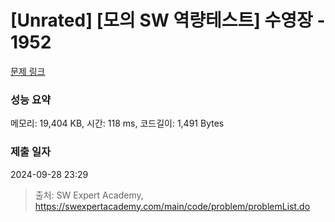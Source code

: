 # [Unrated] [모의 SW 역량테스트] 수영장 - 1952 

[문제 링크](https://swexpertacademy.com/main/code/problem/problemDetail.do?contestProbId=AV5PpFQaAQMDFAUq) 

### 성능 요약

메모리: 19,404 KB, 시간: 118 ms, 코드길이: 1,491 Bytes

### 제출 일자

2024-09-28 23:29



> 출처: SW Expert Academy, https://swexpertacademy.com/main/code/problem/problemList.do